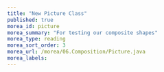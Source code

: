 ```yaml
---
title: "New Picture Class"
published: true
morea_id: picture
morea_summary: "For testing our composite shapes"
morea_type: reading
morea_sort_order: 3
morea_url: /morea/06.Composition/Picture.java
morea_labels:
---
```

